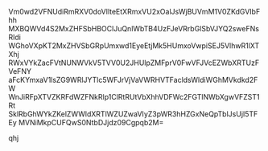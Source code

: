 Vm0wd2VFNUdiRmRXV0doVllteEtXRmxVU2xOalJsWjBUVmM1V0ZKdGVIbFhh
MXBQWVd4S2MxZHFSbHBOClJuQnlWbTB4UzFJeVRrbGlSbVJYQ2sweFNsRldi
WGhoVXpKT2MxZHVSbGRpUmxwd1EyeEtjMk5HUmxoVwpiSEJ5VlhwR1lXTXhj
RWxVYkZacFVtNUNWVkV5TVV0U2JHUlpZMFprV0FwVFJVcEZWbXRTUzFVeFNY
aFcKYmxaV1lsZG9WRlJYTlc5WFJrVjVaVWRHVTFacldsWldiWGhMVkdkd2FW
WnJiRFpXTVZKRFdWZFNkRlp1ClRtRUtVbXhhVDFWc2FGTlNWbXgwVFZST1Rt
SklRbGhWYkZKelZWWldXRTlWZUZwaVIyZ3pWR3hHZGxNeQpTblJsUjI5TFEy
MVNiMkpCUFQwS0NtbDJjdz09Cgpqb2M=

qhj